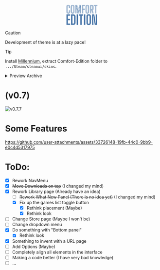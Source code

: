 <p align="center" width="100%">
  <img width="23%" src="./gh/title.svg" />
</p>

> [!caution]
> Development of theme is at a lazy pace!

> [!tip]
> Install [Millennium](https://steambrew.app/), extract Comfort-Edition folder to `.../Steam/steamui/skins`.

<details>
  <summary>Preview Archive</summary>

(v0.1)
![v0.1](https://github.com/user-attachments/assets/bd44038a-5c43-4910-b8fb-1695ae2e0ae9)

(v0.5 - v0.6)
![изображение](https://github.com/user-attachments/assets/ac4e5a5f-89c8-44da-9a4e-0837e8ac341e)

# (WIP) Toggle Left GamesList
https://github.com/user-attachments/assets/e964de43-1f01-4321-8670-e2717dbf4c48

</details>

# (v0.7)
![v0.7.7](https://github.com/user-attachments/assets/128f4b88-c6cd-4766-8049-30d3ed28b46c)



# Some Features
https://github.com/user-attachments/assets/33726148-19fb-44c0-9bb9-e0c4d5317975





# ToDo:
- [x] Rework NavMenu
- [x] ~~Move Downloads on top~~ (I changed my mind)
- [x] Rework Library page (Already have an idea)
  - [ ] ~~Rework What New Panel (There is no idea yet)~~ (I changed my mind)
  - [x] Fix up the games list toggle button
    - [x] Rethink placement (Maybe)
    - [x] Rethink look
- [ ] Change Store page (Maybe I won't be)
- [ ] Change dropdown menu
- [x] Do something with "Bottom panel"
  - [x] Rethink look
- [x] Something to invent with a URL page
- [ ] Add Options (Maybe)
- [ ] Completely align all elements in the interface
- [ ] Making a code better (I have very bad knowledge)
- [ ] ...
